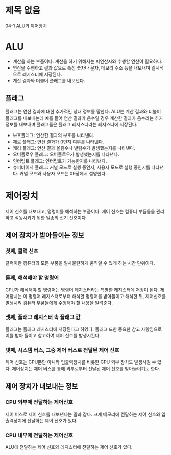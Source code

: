 # 제목 없음

04-1 ALU와 제어장치

# ALU

- 계산을 하는 부품이다. 계산을 하기 위해서는 피연산자와 수행할 연산이 필요하다.
- 연산을 수행하고 결과 값으로 특정 숫자나 문자, 메모리 주소 등을 내보내며 일시적으로 레지스터에 저장된다.
- 계산 결과와 더불어 플래그를 내보낸다.

## 플래그

플래그는 연산 결과에 대한 추가적인 상태 정보를 말한다. ALU는 계산 결과와 더불어 플래그를 내보내는데 예를 들어 연산 결과가 음수일 경우 계산한 결과가 음수라는 추가 정보를 내보내며 플래그들은 플래그 레지스터라는 레지스터에 저장된다.

- 부호플래그: 연산한 결과의 부호를 나타낸다.
- 제로 플래그: 연산 결과가 0인지 여부를 나타낸다.
- 캐리 플래그: 연산 결과 올림수나 빌림수가 발생했는지를 나타낸다.
- 오버플로우 플래그: 오버플로우가 발생했는지를 나타낸다.
- 인터럽트 플래그: 인터럽트가 가능한지를 나타낸다.
- 슈퍼바이저 플래그: 커널 모드로 실행 중인지, 사용자 모드로 실행 중인지를 나타낸다. 커널 모드와 사용자 모드는 09장에서 설명한다.

# 제어장치

제어 신호를 내보내고, 명령어를 해석하는 부품이다. 제어 신호는 컴퓨터 부품들을 관리하고 작동시키기 위한 일종의 전기 신호이다.

## 제어 장치가 받아들이는 정보

### 첫째, 클럭 신호

클럭이란 컴퓨터의 모든 부품을 일사불란하게 움직일 수 있게 하는 시간 단위이다.

### 둘째, 해석해야 할 명령어

CPU가 해석해야 할 명령어는 명령어 레지스터라는 특별한 레지스터에 저장이 된다.
제어장치는 이 명령어 레지스터로부터 해석할 명령어를 받아들이고 해석한 뒤, 제어신호를 발생시켜 컴퓨터 부품들에게 수행해야 할 내용을 알려준다.

### 셋째, 플래그 레지스터 속 플래그 값

플래그는 플래그 레지스터에 저장된다고 하였다. 플래그 또한 중요한 참고 사항임으로 이를 받아 들이고 참고하여 제어 신호를 발생시킨다.

### 넷째, 시스템 버스, 그중 제어 버스로 전달된 제어 신호

제어 신호는 CPU뿐만 아니라 입출력장치를 비롯한 CPU 외부 장치도 발생시킬 수 있다. 제어장치는 제어 버스를 통해 외부로부터 전달된 제어 신호를 받아들이기도 한다.

## 제어 장치가 내보내는 정보

### CPU 외부에 전달하는 제어신호

제어 버스로 제어 신호를 내보낸다는 말과 같다. 크게 메모리에 전달하는 제어 신호와 입출력장치에 전달하는 제어 신호가 있다.

### CPU 내부에 전달하는 제어신호

ALU에 전달하는 제어 신호와 레지스터에 전달하는 제어 신호가 있다.